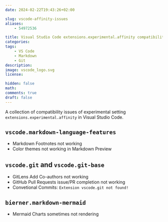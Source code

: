 ```yaml
---
date: 2024-02-22T19:43:26+02:00

slug: vscode-affinity-issues
aliases:
    - 54972536

title: Visual Studio Code extensions.experimental.affinity compatibility issues
categories:
tags:
    - VS Code
    - Markdown
    - Git
description:
image: vscode_logo.svg
license:

hidden: false
math:
comments: true
draft: false
---
```


A collection of compatibility issues of experimental setting `extensions.experimental.affinity` in Visual Studio Code.
<!--more-->

## `vscode.markdown-language-features`

- Markdown Footnotes not working
- Color themes not working in Markdown Preview

## `vscode.git` and `vscode.git-base`

- GitLens Add Co-authors not working
- GitHub Pull Requests issue/PR completion not working
- Convetional Commits: `Extension vscode.git not found!`

## `bierner.markdown-mermaid`

- Mermaid Charts sometimes not rendering

